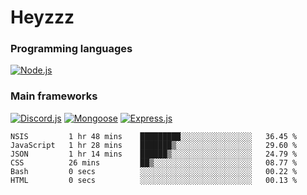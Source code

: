# Heyzzz  

### Programming languages  

[![Node.js](https://img.shields.io/badge/-Node.js-262626?style=for-the-badge)](https://nodejs.org/ru)

### Main frameworks

[![Discord.js](https://img.shields.io/badge/-Discord.js-262626?style=for-the-badge)](https://www.npmjs.com/package/discord.js) [![Mongoose](https://img.shields.io/badge/-Mongoose-262626?style=for-the-badge)](https://www.npmjs.com/package/mongoose) [![Express.js](https://img.shields.io/badge/-Express.js-262626?style=for-the-badge)](https://www.npmjs.com/package/express)
<!--START_SECTION:waka-->

```text
NSIS         1 hr 48 mins    █████████░░░░░░░░░░░░░░░░   36.45 %
JavaScript   1 hr 28 mins    ███████▒░░░░░░░░░░░░░░░░░   29.60 %
JSON         1 hr 14 mins    ██████▒░░░░░░░░░░░░░░░░░░   24.79 %
CSS          26 mins         ██▒░░░░░░░░░░░░░░░░░░░░░░   08.77 %
Bash         0 secs          ░░░░░░░░░░░░░░░░░░░░░░░░░   00.22 %
HTML         0 secs          ░░░░░░░░░░░░░░░░░░░░░░░░░   00.13 %
```

<!--END_SECTION:waka-->
